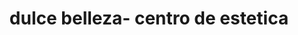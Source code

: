 ---
title: "dulce belleza- centro de estetica"
url: /cucuta/dulce-belleza-centro-de-estetica/
shop: peluquería
---